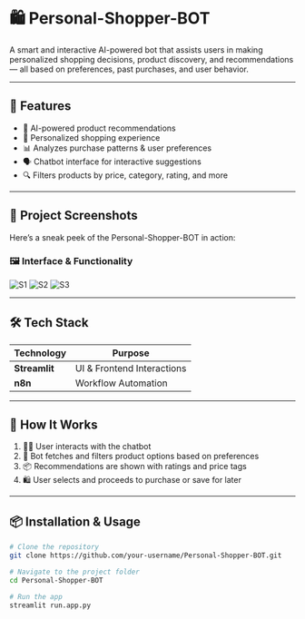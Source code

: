 # 🛍️ Personal-Shopper-BOT

A smart and interactive AI-powered bot that assists users in making personalized shopping decisions, product discovery, and recommendations — all based on preferences, past purchases, and user behavior.

---

## 🚀 Features

- 🧠 AI-powered product recommendations
- 🛒 Personalized shopping experience
- 📊 Analyzes purchase patterns & user preferences
- 🗣️ Chatbot interface for interactive suggestions
- 🔍 Filters products by price, category, rating, and more

---

## 📸 Project Screenshots

Here’s a sneak peek of the Personal-Shopper-BOT in action:

### 🖼️ Interface & Functionality

![S1](https://github.com/user-attachments/assets/71eaea77-c862-432d-b142-c2b8fa2911ea)
![S2](https://github.com/user-attachments/assets/ffaa79e6-c6b7-411f-a51c-4b35c9218fcf)
![S3](https://github.com/user-attachments/assets/6f5ec6bb-19a9-4fe8-8baa-dd65d5030617)

---

## 🛠️ Tech Stack

| Technology      | Purpose                        |
|---------------- |--------------------------------|
| **Streamlit**   | UI & Frontend Interactions     |
| **n8n**         | Workflow Automation          |

---

## 🧩 How It Works

1. 🧑‍💬 User interacts with the chatbot
2. 🧠 Bot fetches and filters product options based on preferences
3. 📦 Recommendations are shown with ratings and price tags
4. 🛍️ User selects and proceeds to purchase or save for later

---

## 📦 Installation & Usage

```bash
# Clone the repository
git clone https://github.com/your-username/Personal-Shopper-BOT.git

# Navigate to the project folder
cd Personal-Shopper-BOT

# Run the app
streamlit run.app.py
